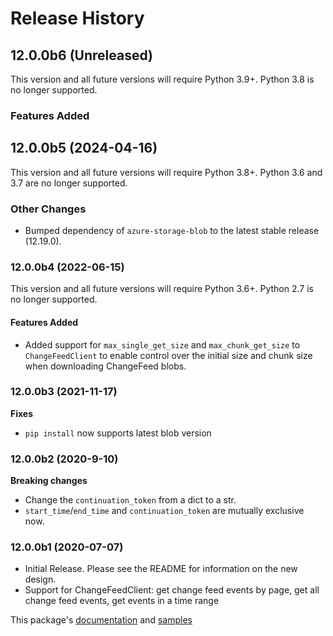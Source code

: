# Release History

## 12.0.0b6 (Unreleased)

This version and all future versions will require Python 3.9+. Python 3.8 is no longer supported.

### Features Added


## 12.0.0b5 (2024-04-16)

This version and all future versions will require Python 3.8+. Python 3.6 and 3.7 are no longer supported.

### Other Changes
- Bumped dependency of `azure-storage-blob` to the latest stable release (12.19.0).

### 12.0.0b4 (2022-06-15)

This version and all future versions will require Python 3.6+. Python 2.7 is no longer supported.

#### Features Added
- Added support for `max_single_get_size` and `max_chunk_get_size` to `ChangeFeedClient` to enable control over the initial size and chunk size when downloading ChangeFeed blobs.

### 12.0.0b3 (2021-11-17)
**Fixes**
- `pip install` now supports latest blob version

### 12.0.0b2 (2020-9-10)
**Breaking changes**
- Change the `continuation_token` from a dict to a str.
- `start_time`/`end_time` and `continuation_token` are mutually exclusive now.

### 12.0.0b1 (2020-07-07)
- Initial Release. Please see the README for information on the new design.
- Support for ChangeFeedClient: get change feed events by page, get all change feed events, get events in a time range

This package's
[documentation](https://learn.microsoft.com/python/api/overview/azure/storage-blob-changefeed-readme?view=azure-python-preview)
and
[samples](https://github.com/Azure/azure-sdk-for-python/tree/main/sdk/storage/azure-storage-blob-changefeed/samples)
